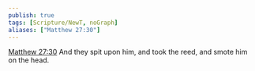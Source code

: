 ```yaml
---
publish: true
tags: [Scripture/NewT, noGraph]
aliases: ["Matthew 27:30"]
---
```

[Matthew 27:30](https://churchofjesuschrist.org/study/scriptures/nt/matt/27?lang=eng&id=p30#p30) And they spit upon him, and took the reed, and smote him on the head.
